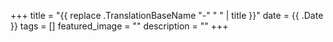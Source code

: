 +++
title =  "{{ replace .TranslationBaseName "-" " " | title }}"
date = {{ .Date }}
tags = []
featured_image = ""
description = ""
+++

